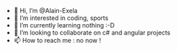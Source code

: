 - 👋 Hi, I’m @Alain-Exela
- 👀 I’m interested in coding, sports
- 🌱 I’m currently learning nothing :-D
- 💞️ I’m looking to collaborate on c# and angular projects
- 📫 How to reach me : no now !

<!---
Alain-Exela/Alain-Exela is a ✨ special ✨ repository because its `README.md` (this file) appears on your GitHub profile.
You can click the Preview link to take a look at your changes.
--->
